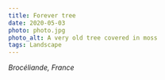 ```yaml
---
title: Forever tree
date: 2020-05-03
photo: photo.jpg
photo_alt: A very old tree covered in moss
tags: Landscape
---
```


_Brocéliande, France_
